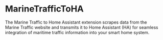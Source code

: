 # MarineTrafficToHA
The Marine Traffic to Home Assistant extension scrapes data from the Marine Traffic website and transmits it to Home Assistant (HA) for seamless integration of maritime traffic information into your smart home system. 
